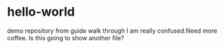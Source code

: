 # hello-world
demo repository from guide walk through
I am really confused.Need more coffee. 
Is this going to show another file?
